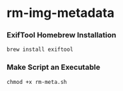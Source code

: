 # rm-img-metadata

### ExifTool Homebrew Installation
`brew install exiftool`

### Make Script an Executable
`chmod +x rm-meta.sh`

